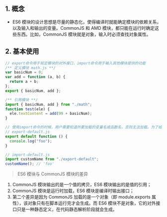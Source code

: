 ## 1. 概念

- ES6 模块的设计思想是尽量的静态化，使得编译时就能确定模块的依赖关系，以及输入和输出的变量。CommonJS 和 AMD 模块，都只能在运行时确定这些东西。比如，CommonJS 模块就是对象，输入时必须查找对象属性。

## 2. 基本使用

```javascript
// export命令用于规定模块的对外接口，import命令用于输入其他模块提供的功能
/** 定义模块 math.js **/
var basicNum = 0;
var add = function (a, b) {
  return a + b;
};
export { basicNum, add };

/** 引用模块 **/
import { basicNum, add } from "./math";
function test(ele) {
  ele.textContent = add(99 + basicNum);
}

// 使用import命令的时候，用户需要知道所要加载的变量名或函数名，否则无法加载。为了给用户提供方便，让他们不用阅读文档就能加载模块，就要用到export default命令，为模块指定默认输出。
// export-default.js
export default function () {
  console.log("foo");
}

// import-default.js
import customName from "./export-default";
customName(); // 'foo'
```

> ES6 模块与 CommonJS 模块的差异

1.  CommonJS 模块输出的是一个值的拷贝，ES6 模块输出的是值的引用；
2.  CommonJS 模块是运行时加载，ES6 模块是编译时输出接口；
3.  第二个差异是因为 CommonJS 加载的是一个对象（即 module.exports 属性），该对象只有在脚本运行完才会生成。而 ES6 模块不是对象，它的对外接口只是一种静态定义，在代码静态解析阶段就会生成。
